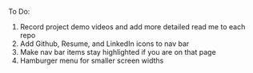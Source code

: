 To Do:
1. Record project demo videos and add more detailed read me to each repo
2. Add Github, Resume, and LinkedIn icons to nav bar
3. Make nav bar items stay highlighted if you are on that page
4. Hamburger menu for smaller screen widths
